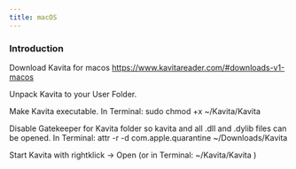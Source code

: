 ```yaml
---
title: macOS
---
```


### Introduction

Download Kavita for macos https://www.kavitareader.com/#downloads-v1-macos

Unpack Kavita to your User Folder.

Make Kavita executable.
In Terminal: sudo chmod +x ~/Kavita/Kavita

Disable Gatekeeper for Kavita folder so kavita and all .dll and .dylib files can be opened.
In Terminal: attr -r -d com.apple.quarantine ~/Downloads/Kavita

Start Kavita with rightklick -> Open (or in Terminal: ~/Kavita/Kavita )
